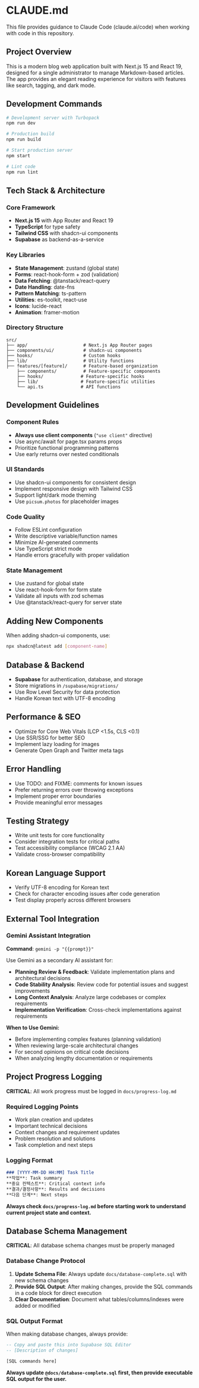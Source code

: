 # CLAUDE.md

This file provides guidance to Claude Code (claude.ai/code) when working with code in this repository.

## Project Overview

This is a modern blog web application built with Next.js 15 and React 19, designed for a single administrator to manage Markdown-based articles. The app provides an elegant reading experience for visitors with features like search, tagging, and dark mode.

## Development Commands

```bash
# Development server with Turbopack
npm run dev

# Production build
npm run build

# Start production server
npm start

# Lint code
npm run lint
```

## Tech Stack & Architecture

### Core Framework

- **Next.js 15** with App Router and React 19
- **TypeScript** for type safety
- **Tailwind CSS** with shadcn-ui components
- **Supabase** as backend-as-a-service

### Key Libraries

- **State Management**: zustand (global state)
- **Forms**: react-hook-form + zod (validation)
- **Data Fetching**: @tanstack/react-query
- **Date Handling**: date-fns
- **Pattern Matching**: ts-pattern
- **Utilities**: es-toolkit, react-use
- **Icons**: lucide-react
- **Animation**: framer-motion

### Directory Structure

```
src/
├── app/                     # Next.js App Router pages
├── components/ui/           # shadcn-ui components
├── hooks/                   # Custom hooks
├── lib/                     # Utility functions
├── features/[feature]/      # Feature-based organization
    ├── components/          # Feature-specific components
    ├── hooks/              # Feature-specific hooks
    ├── lib/                # Feature-specific utilities
    └── api.ts              # API functions
```

## Development Guidelines

### Component Rules

- **Always use client components** (`"use client"` directive)
- Use async/await for page.tsx params props
- Prioritize functional programming patterns
- Use early returns over nested conditionals

### UI Standards

- Use shadcn-ui components for consistent design
- Implement responsive design with Tailwind CSS
- Support light/dark mode theming
- Use `picsum.photos` for placeholder images

### Code Quality

- Follow ESLint configuration
- Write descriptive variable/function names
- Minimize AI-generated comments
- Use TypeScript strict mode
- Handle errors gracefully with proper validation

### State Management

- Use zustand for global state
- Use react-hook-form for form state
- Validate all inputs with zod schemas
- Use @tanstack/react-query for server state

## Adding New Components

When adding shadcn-ui components, use:

```bash
npx shadcn@latest add [component-name]
```

## Database & Backend

- **Supabase** for authentication, database, and storage
- Store migrations in `/supabase/migrations/`
- Use Row Level Security for data protection
- Handle Korean text with UTF-8 encoding

## Performance & SEO

- Optimize for Core Web Vitals (LCP <1.5s, CLS <0.1)
- Use SSR/SSG for better SEO
- Implement lazy loading for images
- Generate Open Graph and Twitter meta tags

## Error Handling

- Use TODO: and FIXME: comments for known issues
- Prefer returning errors over throwing exceptions
- Implement proper error boundaries
- Provide meaningful error messages

## Testing Strategy

- Write unit tests for core functionality
- Consider integration tests for critical paths
- Test accessibility compliance (WCAG 2.1 AA)
- Validate cross-browser compatibility

## Korean Language Support

- Verify UTF-8 encoding for Korean text
- Check for character encoding issues after code generation
- Test display properly across different browsers

## External Tool Integration

### Gemini Assistant Integration

**Command**: `gemini -p "{{prompt}}"`

Use Gemini as a secondary AI assistant for:
- **Planning Review & Feedback**: Validate implementation plans and architectural decisions
- **Code Stability Analysis**: Review code for potential issues and suggest improvements
- **Long Context Analysis**: Analyze large codebases or complex requirements
- **Implementation Verification**: Cross-check implementations against requirements

**When to Use Gemini:**
- Before implementing complex features (planning validation)
- When reviewing large-scale architectural changes
- For second opinions on critical code decisions
- When analyzing lengthy documentation or requirements

## Project Progress Logging

**CRITICAL**: All work progress must be logged in `docs/progress-log.md`

### Required Logging Points
- Work plan creation and updates
- Important technical decisions
- Context changes and requirement updates
- Problem resolution and solutions
- Task completion and next steps

### Logging Format
```markdown
### [YYYY-MM-DD HH:MM] Task Title
**작업**: Task summary
**중요 컨텍스트**: Critical context info
**결과/결정사항**: Results and decisions
**다음 단계**: Next steps
```

**Always check `docs/progress-log.md` before starting work to understand current project state and context.**

## Database Schema Management

**CRITICAL**: All database schema changes must be properly managed

### Database Change Protocol
1. **Update Schema File**: Always update `docs/database-complete.sql` with new schema changes
2. **Provide SQL Output**: After making changes, provide the SQL commands in a code block for direct execution
3. **Clear Documentation**: Document what tables/columns/indexes were added or modified

### SQL Output Format
When making database changes, always provide:
```sql
-- Copy and paste this into Supabase SQL Editor
-- [Description of changes]

[SQL commands here]
```

**Always update `@docs/database-complete.sql` first, then provide executable SQL output for the user.**
